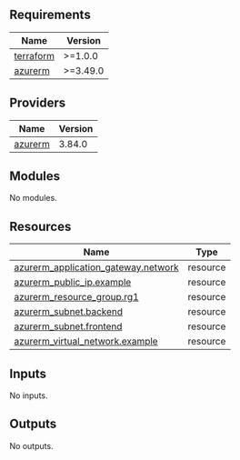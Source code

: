 ## Requirements

| Name | Version |
|------|---------|
| <a name="requirement_terraform"></a> [terraform](#requirement\_terraform) | >=1.0.0 |
| <a name="requirement_azurerm"></a> [azurerm](#requirement\_azurerm) | >=3.49.0 |

## Providers

| Name | Version |
|------|---------|
| <a name="provider_azurerm"></a> [azurerm](#provider\_azurerm) | 3.84.0 |

## Modules

No modules.

## Resources

| Name | Type |
|------|------|
| [azurerm_application_gateway.network](https://registry.terraform.io/providers/hashicorp/azurerm/latest/docs/resources/application_gateway) | resource |
| [azurerm_public_ip.example](https://registry.terraform.io/providers/hashicorp/azurerm/latest/docs/resources/public_ip) | resource |
| [azurerm_resource_group.rg1](https://registry.terraform.io/providers/hashicorp/azurerm/latest/docs/resources/resource_group) | resource |
| [azurerm_subnet.backend](https://registry.terraform.io/providers/hashicorp/azurerm/latest/docs/resources/subnet) | resource |
| [azurerm_subnet.frontend](https://registry.terraform.io/providers/hashicorp/azurerm/latest/docs/resources/subnet) | resource |
| [azurerm_virtual_network.example](https://registry.terraform.io/providers/hashicorp/azurerm/latest/docs/resources/virtual_network) | resource |

## Inputs

No inputs.

## Outputs

No outputs.
